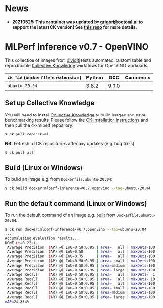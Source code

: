 # News 
* **20210525: This container was updated by grigori@octoml.ai to support the latest CK version! See [this repo](https://github.com/octoml/mlops) for more details.**

# MLPerf Inference v0.7 - OpenVINO

This collection of images from [dividiti](http://dividiti.com) tests automated, customizable and reproducible [Collective Knowledge](http://cknowledge.org) workflows for OpenVINO workoads.

| `CK_TAG` (`Dockerfile`'s extension)  | Python | GCC   | Comments |
|-|-|-|-|
| `ubuntu-20.04` | 3.8.2 | 9.3.0 ||

<a name="setup_ck"></a>
## Set up Collective Knowledge

You will need to install [Collective Knowledge](http://cknowledge.org) to build images and save benchmarking results.
Please follow the [CK installation instructions](https://github.com/ctuning/ck#installation) and then pull the ck-mlperf repository:

```bash
$ ck pull repo:ck-ml
```

**NB:** Refresh all CK repositories after any updates (e.g. bug fixes):
```bash
$ ck pull all
```

## Build (Linux or Windows)

To build an image e.g. from `Dockerfile.ubuntu-20.04`:
```bash
$ ck build docker:mlperf-inference-v0.7.openvino --tag=ubuntu-20.04
```

## Run the default command (Linux or Windows)

To run the default command of an image e.g. built from `Dockerfile.ubuntu-20.04`:
```bash
$ ck run docker:mlperf-inference-v0.7.openvino --tag=ubuntu-20.04
...
Accumulating evaluation results...
DONE (t=0.22s).
 Average Precision  (AP) @[ IoU=0.50:0.95 | area=   all | maxDets=100 ] = 0.244
 Average Precision  (AP) @[ IoU=0.50      | area=   all | maxDets=100 ] = 0.380
 Average Precision  (AP) @[ IoU=0.75      | area=   all | maxDets=100 ] = 0.280
 Average Precision  (AP) @[ IoU=0.50:0.95 | area= small | maxDets=100 ] = 0.032
 Average Precision  (AP) @[ IoU=0.50:0.95 | area=medium | maxDets=100 ] = 0.193
 Average Precision  (AP) @[ IoU=0.50:0.95 | area= large | maxDets=100 ] = 0.576
 Average Recall     (AR) @[ IoU=0.50:0.95 | area=   all | maxDets=  1 ] = 0.225
 Average Recall     (AR) @[ IoU=0.50:0.95 | area=   all | maxDets= 10 ] = 0.264
 Average Recall     (AR) @[ IoU=0.50:0.95 | area=   all | maxDets=100 ] = 0.266
 Average Recall     (AR) @[ IoU=0.50:0.95 | area= small | maxDets=100 ] = 0.037
 Average Recall     (AR) @[ IoU=0.50:0.95 | area=medium | maxDets=100 ] = 0.198
 Average Recall     (AR) @[ IoU=0.50:0.95 | area= large | maxDets=100 ] = 0.619
mAP=24.354%
```
